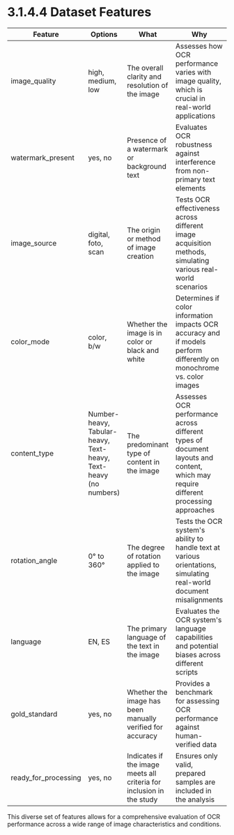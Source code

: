 # 3.1.4.4 Dataset Features

| Feature | Options | What | Why |
|---------|---------|------|-----|
| image_quality | high, medium, low | The overall clarity and resolution of the image | Assesses how OCR performance varies with image quality, which is crucial in real-world applications |
| watermark_present | yes, no | Presence of a watermark or background text | Evaluates OCR robustness against interference from non-primary text elements |
| image_source | digital, foto, scan | The origin or method of image creation | Tests OCR effectiveness across different image acquisition methods, simulating various real-world scenarios |
| color_mode | color, b/w | Whether the image is in color or black and white | Determines if color information impacts OCR accuracy and if models perform differently on monochrome vs. color images |
| content_type | Number-heavy, Tabular-heavy, Text-heavy, Text-heavy (no numbers) | The predominant type of content in the image | Assesses OCR performance across different types of document layouts and content, which may require different processing approaches |
| rotation_angle | 0° to 360° | The degree of rotation applied to the image | Tests the OCR system's ability to handle text at various orientations, simulating real-world document misalignments |
| language | EN, ES | The primary language of the text in the image | Evaluates the OCR system's language capabilities and potential biases across different scripts |
| gold_standard | yes, no | Whether the image has been manually verified for accuracy | Provides a benchmark for assessing OCR performance against human-verified data |
| ready_for_processing | yes, no | Indicates if the image meets all criteria for inclusion in the study | Ensures only valid, prepared samples are included in the analysis |

This diverse set of features allows for a comprehensive evaluation of OCR performance across a wide range of image characteristics and conditions.

